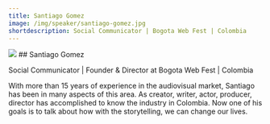 ```yaml
---
title: Santiago Gomez
image: /img/speaker/santiago-gomez.jpg
shortdescription: Social Communicator | Bogota Web Fest | Colombia
---
```

<img src="/img/speaker/santiago-gomez.jpg">
## Santiago Gomez 

Social Communicator | Founder & Director at Bogota Web Fest | Colombia

With more than 15 years of experience in the audiovisual market, Santiago has been in many aspects of this area. As creator, writer, actor, producer, director has accomplished to know the industry in Colombia. Now one of his goals is to talk about how with the storytelling, we can change our lives. 
